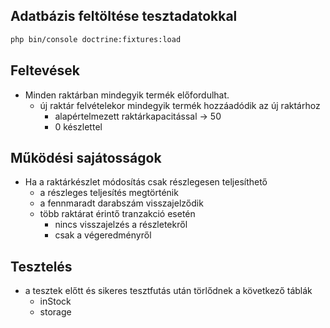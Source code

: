 ## Adatbázis feltöltése tesztadatokkal
```bash
php bin/console doctrine:fixtures:load
```

## Feltevések
- Minden raktárban mindegyik termék előfordulhat.
  - új raktár felvételekor mindegyik termék hozzáadódik az új raktárhoz
    - alapértelmezett raktárkapacitással -> 50
    - 0 készlettel

## Működési sajátosságok
- Ha a raktárkészlet módosítás csak részlegesen teljesíthető
  - a részleges teljesítés megtörténik 
  - a fennmaradt darabszám visszajelződik
  - több raktárat érintő tranzakció esetén 
    - nincs visszajelzés a részletekről
    - csak a végeredményről

## Tesztelés
- a tesztek előtt és sikeres tesztfutás után törlődnek a következő táblák
  - inStock
  - storage